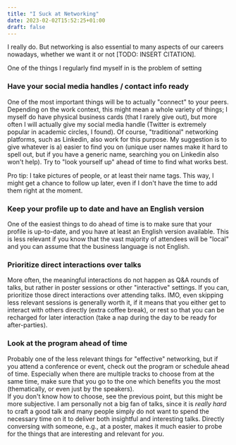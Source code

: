```yaml
---
title: "I Suck at Networking"
date: 2023-02-02T15:52:25+01:00
draft: false
---
```


I really do. But networking is also essential to many aspects of our careers nowadays, whether we want it or not [TODO: INSERT CITATION].

One of the things I regularly find myself in is the problem of setting 

### Have your social media handles / contact info ready
One of the most important things will be to actually "connect" to your peers. Depending on the work context, this might mean a whole variety of things; I myself do have physical business cards (that I rarely give out), but more often I will actually give my social media handle (Twitter is extremely popular in academic circles, I found). Of course, "traditional" networking platforms, such as Linkedin, also work for this purpose. My suggestion is to give whatever is a) easier to find you on (unique user names make it hard to spell out, but if you have a generic name, searching you on Linkedin also won't help). Try to "look yourself up" ahead of time to find what works best.

Pro tip: I take pictures of people, or at least their name tags. This way, I might get a chance to follow up later, even if I don't have the time to add them right at the moment.

### Keep your profile up to date and have an English version
One of the easiest things to do ahead of time is to make sure that your profile is up-to-date, and you have at least an English version available. This is less relevant if you know that the vast majority of attendees will be "local" and you can assume that the business language is not English.


### Prioritize direct interactions over talks
More often, the meaningful interactions do not happen as Q&A rounds of talks, but rather in poster sessions or other "interactive" settings. If you can, prioritize those direct interactions over attending talks. IMO, even skipping less relevant sessions is generally worth it, if it means that you either get to interact with others directly (extra coffee break), or rest so that you can be recharged for later interaction (take a nap during the day to be ready for after-parties).

### Look at the program ahead of time
Probably one of the less relevant things for "effective" networking, but if you attend a conference or event, check out the program or schedule ahead of time. Especially when there are multiple tracks to choose from at the same time, make sure that you go to the one which benefits you the most (thematically, or even just by the speakers).  
If you don't know how to choose, see the previous point, but this might be more subjective. I am personally not a big fan of talks, since it is *really hard* to craft a good talk and many people simply do not want to spend the necessary time on it to deliver both insightful and interesting talks. Directly conversing with someone, e.g., at a poster, makes it much easier to probe for the things that are interesting and relevant for *you*.
